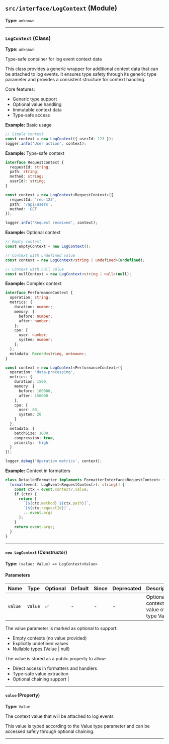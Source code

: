 ## `src/interface/LogContext` (Module)

**Type:** `unknown`

---

### `LogContext` (Class)

**Type:** `unknown`

Type-safe container for log event context data

This class provides a generic wrapper for additional context data
that can be attached to log events. It ensures type safety through
its generic type parameter and provides a consistent structure for
context handling.

Core features:

- Generic type support
- Optional value handling
- Immutable context data
- Type-safe access

**Example:** Basic usage

```typescript
// Simple context
const context = new LogContext({ userId: 123 });
logger.info('User action', context);
```

**Example:** Type-safe context

```typescript
interface RequestContext {
  requestId: string;
  path: string;
  method: string;
  userId?: string;
}

const context = new LogContext<RequestContext>({
  requestId: 'req-123',
  path: '/api/users',
  method: 'GET'
});

logger.info('Request received', context);
```

**Example:** Optional context

```typescript
// Empty context
const emptyContext = new LogContext();

// Context with undefined value
const context = new LogContext<string | undefined>(undefined);

// Context with null value
const nullContext = new LogContext<string | null>(null);
```

**Example:** Complex context

```typescript
interface PerformanceContext {
  operation: string;
  metrics: {
    duration: number;
    memory: {
      before: number;
      after: number;
    };
    cpu: {
      user: number;
      system: number;
    };
  };
  metadata: Record<string, unknown>;
}

const context = new LogContext<PerformanceContext>({
  operation: 'data-processing',
  metrics: {
    duration: 1500,
    memory: {
      before: 100000,
      after: 150000
    },
    cpu: {
      user: 80,
      system: 20
    }
  },
  metadata: {
    batchSize: 1000,
    compression: true,
    priority: 'high'
  }
});

logger.debug('Operation metrics', context);
```

**Example:** Context in formatters

```typescript
class DetailedFormatter implements FormatterInterface<RequestContext> {
  format(event: LogEvent<RequestContext>): string[] {
    const ctx = event.context?.value;
    if (ctx) {
      return [
        `[${ctx.method} ${ctx.path}]`,
        `[${ctx.requestId}]`,
        ...event.args
      ];
    }
    return event.args;
  }
}
```

---

#### `new LogContext` (Constructor)

**Type:** `(value: Value) => LogContext<Value>`

#### Parameters

| Name    | Type    | Optional | Default | Since | Deprecated | Description                          |
| ------- | ------- | -------- | ------- | ----- | ---------- | ------------------------------------ |
| `value` | `Value` | ✅       | -       | -     | -          | Optional context value of type Value |

The value parameter is marked as optional to support:

- Empty contexts (no value provided)
- Explicitly undefined values
- Nullable types (Value | null)

The value is stored as a public property to allow:

- Direct access in formatters and handlers
- Type-safe value extraction
- Optional chaining support |

---

#### `value` (Property)

**Type:** `Value`

The context value that will be attached to log events

This value is typed according to the Value type parameter
and can be accessed safely through optional chaining.

---
